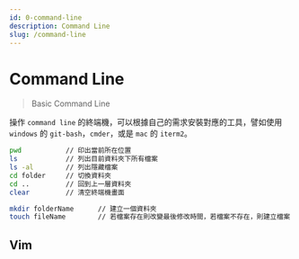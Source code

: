 ```yaml
---
id: 0-command-line
description: Command Line
slug: /command-line
---
```


# Command Line

> Basic Command Line

操作 `command line` 的終端機，可以根據自己的需求安裝對應的工具，譬如使用 `windows` 的 `git-bash`，`cmder`，或是 `mac` 的 `iterm2`。

```bash
pwd           // 印出當前所在位置
ls            // 列出目前資料夾下所有檔案
ls -al        // 列出隱藏檔案
cd folder     // 切換資料夾
cd ..         // 回到上一層資料夾
clear         // 清空終端機畫面
```

```bash
mkdir folderName      // 建立一個資料夾
touch fileName        // 若檔案存在則改變最後修改時間，若檔案不存在，則建立檔案
```

## Vim
